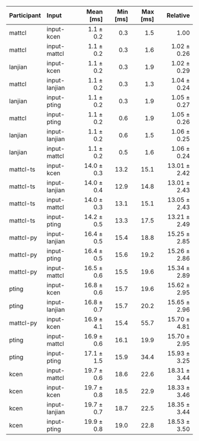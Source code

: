 | Participant | Input | Mean [ms] | Min [ms] | Max [ms] | Relative |
|:---|:---|---:|---:|---:|---:|
| mattcl | input-kcen | 1.1 ± 0.2 | 0.3 | 1.5 | 1.00 |
| mattcl | input-mattcl | 1.1 ± 0.2 | 0.3 | 1.6 | 1.02 ± 0.26 |
| lanjian | input-kcen | 1.1 ± 0.2 | 0.3 | 1.9 | 1.02 ± 0.29 |
| mattcl | input-lanjian | 1.1 ± 0.2 | 0.3 | 1.3 | 1.04 ± 0.24 |
| lanjian | input-pting | 1.1 ± 0.2 | 0.3 | 1.9 | 1.05 ± 0.27 |
| mattcl | input-pting | 1.1 ± 0.2 | 0.6 | 1.9 | 1.05 ± 0.26 |
| lanjian | input-lanjian | 1.1 ± 0.2 | 0.6 | 1.5 | 1.06 ± 0.25 |
| lanjian | input-mattcl | 1.1 ± 0.2 | 0.5 | 1.6 | 1.06 ± 0.24 |
| mattcl-ts | input-kcen | 14.0 ± 0.3 | 13.2 | 15.1 | 13.01 ± 2.42 |
| mattcl-ts | input-lanjian | 14.0 ± 0.4 | 12.9 | 14.8 | 13.01 ± 2.43 |
| mattcl-ts | input-mattcl | 14.0 ± 0.3 | 13.1 | 15.1 | 13.05 ± 2.43 |
| mattcl-ts | input-pting | 14.2 ± 0.5 | 13.3 | 17.5 | 13.21 ± 2.49 |
| mattcl-py | input-lanjian | 16.4 ± 0.5 | 15.4 | 18.8 | 15.25 ± 2.85 |
| mattcl-py | input-pting | 16.4 ± 0.5 | 15.6 | 19.2 | 15.26 ± 2.86 |
| mattcl-py | input-mattcl | 16.5 ± 0.6 | 15.5 | 19.6 | 15.34 ± 2.89 |
| pting | input-kcen | 16.8 ± 0.6 | 15.7 | 19.6 | 15.62 ± 2.95 |
| pting | input-lanjian | 16.8 ± 0.7 | 15.7 | 20.2 | 15.65 ± 2.96 |
| mattcl-py | input-kcen | 16.9 ± 4.1 | 15.4 | 55.7 | 15.70 ± 4.81 |
| pting | input-mattcl | 16.9 ± 0.6 | 16.1 | 19.9 | 15.70 ± 2.95 |
| pting | input-pting | 17.1 ± 1.5 | 15.9 | 34.4 | 15.93 ± 3.25 |
| kcen | input-mattcl | 19.7 ± 0.6 | 18.6 | 22.6 | 18.31 ± 3.44 |
| kcen | input-kcen | 19.7 ± 0.8 | 18.5 | 22.9 | 18.33 ± 3.46 |
| kcen | input-lanjian | 19.7 ± 0.7 | 18.7 | 22.5 | 18.35 ± 3.44 |
| kcen | input-pting | 19.9 ± 0.8 | 19.0 | 22.8 | 18.53 ± 3.50 |
